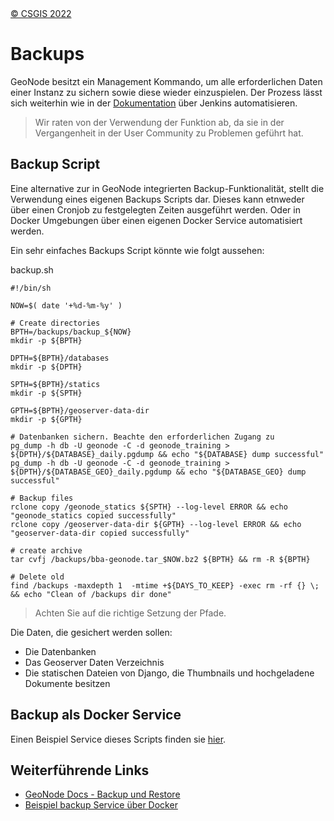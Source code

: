 <!-- the Menu -->
<link rel="stylesheet" media="all" href="../styles.css" />
<div id="logo"><a href="https://csgis.de">© CSGIS 2022</a></div>
<div id="menu"></div>
<div id="jumpMenu"></div>
<script src="../menu.js"></script>
<script src="../jumpmenu.js"></script>
<!-- the Menu -->


# Backups

GeoNode besitzt ein Management Kommando, um alle erforderlichen Daten einer Instanz zu sichern sowie diese wieder einzuspielen.
Der Prozess lässt sich weiterhin wie in der [Dokumentation](https://docs.geonode.org/en/master/intermediate/backup/index.html) über Jenkins automatisieren.

> Wir raten von der Verwendung der Funktion ab, da sie in der Vergangenheit in der User Community zu Problemen geführt hat.

## Backup Script

Eine alternative zur in GeoNode integrierten Backup-Funktionalität, stellt die Verwendung eines eigenen Backups Scripts dar.
Dieses kann etnweder über einen Cronjob zu festgelegten Zeiten ausgeführt werden. Oder in Docker Umgebungen über einen eigenen Docker Service automatisiert werden.

Ein sehr einfaches Backups Script könnte wie folgt aussehen:

backup.sh
```
#!/bin/sh

NOW=$( date '+%d-%m-%y' )

# Create directories
BPTH=/backups/backup_${NOW}
mkdir -p ${BPTH}

DPTH=${BPTH}/databases
mkdir -p ${DPTH}

SPTH=${BPTH}/statics
mkdir -p ${SPTH}

GPTH=${BPTH}/geoserver-data-dir
mkdir -p ${GPTH}

# Datenbanken sichern. Beachte den erforderlichen Zugang zu 
pg_dump -h db -U geonode -C -d geonode_training > ${DPTH}/${DATABASE}_daily.pgdump && echo "${DATABASE} dump successful"
pg_dump -h db -U geonode -C -d geonode_training > ${DPTH}/${DATABASE_GEO}_daily.pgdump && echo "${DATABASE_GEO} dump successful"

# Backup files
rclone copy /geonode_statics ${SPTH} --log-level ERROR && echo "geonode_statics copied successfully"
rclone copy /geoserver-data-dir ${GPTH} --log-level ERROR && echo "geoserver-data-dir copied successfully"

# create archive
tar cvfj /backups/bba-geonode.tar_$NOW.bz2 ${BPTH} && rm -R ${BPTH}

# Delete old
find /backups -maxdepth 1  -mtime +${DAYS_TO_KEEP} -exec rm -rf {} \; && echo "Clean of /backups dir done"
```

> Achten Sie auf die richtige Setzung der Pfade.

Die Daten, die gesichert werden sollen:

- Die Datenbanken
- Das Geoserver Daten Verzeichnis
- Die statischen Dateien von Django, die Thumbnails und hochgeladene Dokumente besitzen

## Backup als Docker Service

Einen Beispiel Service dieses Scripts finden sie [hier](https://github.com/csgis/geonode-backup-service).

## Weiterführende Links

- [GeoNode Docs - Backup und Restore](https://docs.geonode.org/en/master/intermediate/backup/index.html)
- [Beispiel backup Service über Docker](https://github.com/csgis/geonode-backup-service)